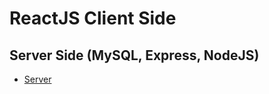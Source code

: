 # ReactJS Client Side
## Server Side (MySQL, Express, NodeJS)
 - [Server](https://github.com/kkemmere/Student-Manager-API/blob/main/READMEE.md)

